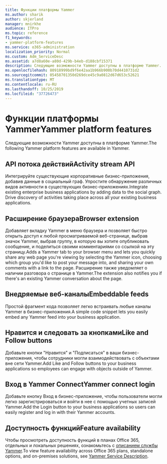 ```yaml
---
title: Функции платформы Yammer
ms.author: sharik
author: skjerland
manager: mnirkhe
audience: ITPro
ms.topic: reference
f1_keywords:
- yammer-platform-features
ms.service: o365-administration
localization_priority: Normal
ms.custom: Adm_ServiceDesc
ms.assetid: a7d8a60e-a80d-429b-b4eb-d188cbf15371
description: Следующие возможности Yammer доступны в платформе Yammer.
ms.openlocfilehash: 80918999bd9f6e42aa1b966b900b70d4410731d2
ms.sourcegitcommit: 05458701350d269dce45c9a0812d67d653c52621
ms.translationtype: MT
ms.contentlocale: ru-RU
ms.lasthandoff: 10/25/2019
ms.locfileid: "37726473"
---
```

# <a name="yammer-platform-features"></a><span data-ttu-id="3e103-103">Функции платформы Yammer</span><span class="sxs-lookup"><span data-stu-id="3e103-103">Yammer platform features</span></span>

<span data-ttu-id="3e103-104">Следующие возможности Yammer доступны в платформе Yammer.</span><span class="sxs-lookup"><span data-stu-id="3e103-104">The following Yammer platform features are available in Yammer.</span></span>
 
## <a name="activity-stream-api"></a><span data-ttu-id="3e103-105">API потока действий</span><span class="sxs-lookup"><span data-stu-id="3e103-105">Activity stream API</span></span>

<span data-ttu-id="3e103-p101">Интегрируйте существующие корпоративные бизнес-приложения, добавив данные в социальный граф. Упростите обнаружение различных видов активности в существующих бизнес-приложениях.</span><span class="sxs-lookup"><span data-stu-id="3e103-p101">Integrate existing enterprise business applications by adding data to the social graph. Drive discovery of activities taking place across all your existing business applications.</span></span>
  
## <a name="browser-extension"></a><span data-ttu-id="3e103-108">Расширение браузера</span><span class="sxs-lookup"><span data-stu-id="3e103-108">Browser extension</span></span>

<span data-ttu-id="3e103-109">Добавляет вкладку Yammer в меню браузера и позволяет быстро открыть доступ к любой просматриваемой веб-странице, выбрав значок Yammer, выбрав группу, в которую вы хотите опубликовать сообщение, и поделиться своими комментариями со ссылкой на эту страницу.</span><span class="sxs-lookup"><span data-stu-id="3e103-109">Adds a Yammer tab to your browser menu and lets you quickly share any web page you're viewing by selecting the Yammer icon, choosing which group you'd like to post your message into, and sharing your own comments with a link to the page.</span></span> <span data-ttu-id="3e103-110">Расширение также уведомляет о наличии разговора о странице в Yammer.</span><span class="sxs-lookup"><span data-stu-id="3e103-110">The extension also notifies you if there's an existing Yammer conversation about the page.</span></span> 

## <a name="embeddable-feeds"></a><span data-ttu-id="3e103-111">Внедряемые веб-каналы</span><span class="sxs-lookup"><span data-stu-id="3e103-111">Embeddable feeds</span></span>

<span data-ttu-id="3e103-112">Простой фрагмент кода позволяет легко встраивать любые каналы Yammer в бизнес-приложения.</span><span class="sxs-lookup"><span data-stu-id="3e103-112">A simple code snippet lets you easily embed any Yammer feed into your business application.</span></span>
  
## <a name="like-and-follow-buttons"></a><span data-ttu-id="3e103-113">Нравится и следовать за кнопками</span><span class="sxs-lookup"><span data-stu-id="3e103-113">Like and Follow buttons</span></span>

<span data-ttu-id="3e103-114">Добавьте кнопки "Нравится" и "Подписаться" в ваши бизнес-приложения, чтобы сотрудники могли взаимодействовать с объектами вне сети Yammer.</span><span class="sxs-lookup"><span data-stu-id="3e103-114">Add Like and Follow buttons to your business applications so employees can engage with objects outside of Yammer.</span></span>
  
## <a name="yammer-connect-login"></a><span data-ttu-id="3e103-115">Вход в Yammer Connect</span><span class="sxs-lookup"><span data-stu-id="3e103-115">Yammer connect login</span></span>

<span data-ttu-id="3e103-116">Добавьте кнопку Вход в бизнес-приложение, чтобы пользователи могли легко зарегистрироваться и войти в нее с помощью учетных записей Yammer.</span><span class="sxs-lookup"><span data-stu-id="3e103-116">Add the Login button to your business applications so users can easily register and log in with their Yammer accounts.</span></span>

## <a name="feature-availability"></a><span data-ttu-id="3e103-117">Доступность функций</span><span class="sxs-lookup"><span data-stu-id="3e103-117">Feature availability</span></span>

<span data-ttu-id="3e103-118">Чтобы просмотреть доступность функций в планах Office 365, отдельных и локальных решениях, ознакомьтесь с [описанием службы Yammer](yammer-service-description.md).</span><span class="sxs-lookup"><span data-stu-id="3e103-118">To view feature availability across Office 365 plans, standalone options, and on-premises solutions, see [Yammer Service Description](yammer-service-description.md).</span></span>
  

